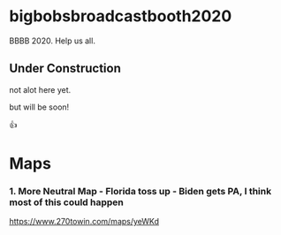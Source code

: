# bigbobsbroadcastbooth2020
BBBB 2020. Help us all.

## Under Construction
not alot here yet.

but will be soon!

:thumbsup:

# Maps

### 1. More Neutral Map - Florida toss up - Biden gets PA, I think most of this could happen
https://www.270towin.com/maps/yeWKd


